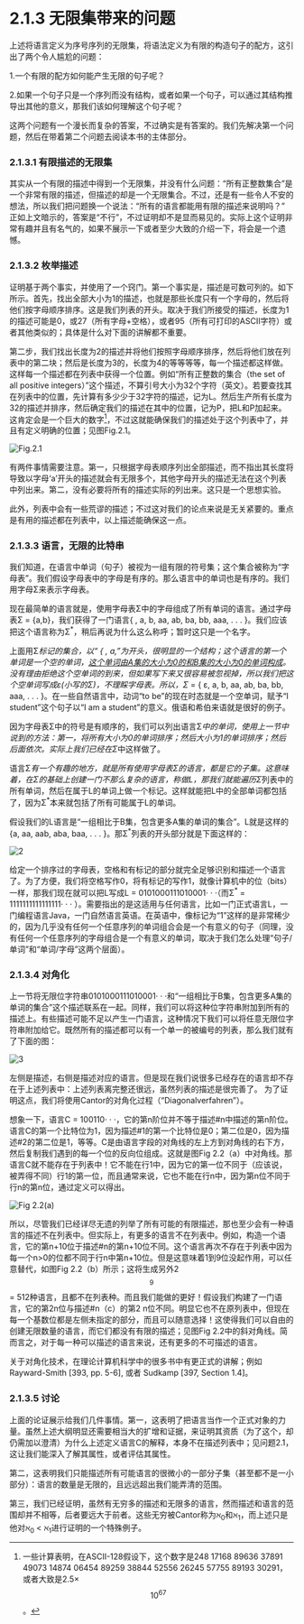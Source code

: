 # 2.1.3 无限集带来的问题

上述将语言定义为序号序列的无限集，将语法定义为有限的构造句子的配方，这引出了两个令人尴尬的问题：

1.一个有限的配方如何能产生无限的句子呢？

2.如果一个句子只是一个序列而没有结构，或者如果一个句子，可以通过其结构推导出其他的意义，那我们该如何理解这个句子呢？

这两个问题有一个漫长而复杂的答案，不过确实是有答案的。我们先解决第一个问题，然后在带着第二个问题去阅读本书的主体部分。


### 2.1.3.1 有限描述的无限集

其实从一个有限的描述中得到一个无限集，并没有什么问题：“所有正整数集合”是一个非常有限的描述，但描述的却是一个无限集合。不过，还是有一些令人不安的想法，所以我们把问题换一个说法：“所有的语言都能用有限的描述来说明吗？” 正如上文暗示的，答案是“不行”，不过证明却不是显而易见的。实际上这个证明非常有趣并且有名气的，如果不展示一下或者至少大致的介绍一下，将会是一个遗憾。

### 2.1.3.2 枚举描述

证明基于两个事实，并使用了一个窍门。第一个事实是，描述是可数可列的。如下所示。首先，找出全部大小为1的描述，也就是那些长度只有一个字母的，然后将他们按字母顺序排序。这是我们列表的开头。取决于我们所接受的描述，长度为1的描述可能是0，或27（所有字母+空格），或者95（所有可打印的ASCII字符）或者其他类似的；具体是什么对下面的讲解都不重要。

第二步，我们找出长度为2的描述并将他们按照字母顺序排序，然后将他们放在列表中的第二块；然后是长度为3的，长度为4的等等等等，每一个描述都这样做。这样每一个描述都在列表中获得一个位置。例如“所有正整数的集合（the set of all positive integers）”这个描述，不算引号大小为32个字符（英文）。若要查找其在列表中的位置，先计算有多少少于32字符的描述，记为L。然后生产所有长度为32的描述并排序，然后确定我们的描述在其中的位置，记为P，把L和P加起来。这肯定会是一个巨大的数字[^1]，不过这就能确保我们的描述处于这个列表中了，并且有定义明确的位置；见图Fig.2.1。

![Fig.2.1](../../img/2.1.3.1_1-Fig.2.1.png)

有两件事情需要注意。第一，只根据字母表顺序列出全部描述，而不指出其长度将导致以字母‘a’开头的描述就会有无限多个，其他字母开头的描述无法在这个列表中列出来。第二，没有必要将所有的描述实际的列出来。这只是一个思想实验。

此外，列表中会有一些荒谬的描述；不过这对我们的论点来说是无关紧要的。重点是有用的描述都在列表中，以上描述能确保这一点。

[^1]: 一些计算表明，在ASCII-128假设下，这个数字是248 17168 89636 37891 49073 14874 06454 89259 38844 52556 26245 57755 89193 30291，或者大致是2.5× $$10^{67}$$。


### 2.1.3.3 语言，无限的比特串

我们知道，在语言中单词（句子）被视为一组有限的符号集；这个集合被称为“字母表”。我们假设字母表中的字母是有序的。那么语言中的单词也是有序的。我们用字母Σ来表示字母表。

现在最简单的语言就是，使用字母表Σ中的字母组成了所有单词的语言。通过字母表Σ = {a,b}，我们获得了一门语言{ , a, b, aa, ab, ba, bb, aaa, . . . }。我们应该把这个语言称为Σ<sup>*</sup>，稍后再说为什么这么称呼；暂时这只是一个名字。

上面用Σ<sup>*</sup>标记的集合，以“ { , a,”为开头，很明显的一个结构；这个语言的第一个单词是一个空的单词，<u>这个单词由A集的大小为0的和B集的大小为0的单词构成</u>。没有理由拒绝这个空单词的到来，但如果写下来又很容易被忽视掉，所以我们把这个空单词写成ε(小写的Σ)，不理睬字母表。所以，Σ<sup>*</sup> = { ε, a, b, aa, ab, ba, bb, aaa, . . . }。在一些自然语言中，动词“to be”的现在时态就是一个空单词，赋予“I student”这个句子以“I am a student”的意义。俄语和希伯来语就是很好的例子。

因为字母表Σ中的符号是有顺序的，我们可以列出语言Σ<sup>*</sup>中的单词，使用上一节中说到的方法：第一，将所有大小为0的单词排序；然后大小为1的单词排序；然后后面依次。实际上我们已经在Σ<sup>*</sup>中这样做了。

语言Σ<sup>*</sup>有一个有趣的地方，就是所有使用字母表Σ的语言，都是它的子集。这意味着，在Σ的基础上创建一门不那么复杂的语言，称做L，那我们就能遍历Σ<sup>*</sup>列表中的所有单词，然后在属于L的单词上做一个标记。这样就能把L中的全部单词都包括了，因为Σ<sup>*</sup>本来就包括了所有可能属于L的单词。

假设我们的L语言是“一组相比于B集，包含更多A集的单词的集合”。L就是这样的{a, aa, aab, aba, baa, . . . }。那Σ<sup>*</sup>列表的开头部分就是下面这样的：

![2](../../img/2.1.3.3_2.png)


给定一个排序过的字母表，空格和有标记的部分就完全足够识别和描述一个语言了。为了方便，我们将空格写作0，将有标记的写作1，就像计算机中的位（bits）一样，那我们现在就可以把L写成L =  0101000111010001· · ·（而Σ<sup>*</sup> = 1111111111111111· · · ）。需要指出的是这适用与任何语言，比如一门正式语言L，一门编程语言Java，一门自然语言英语。在英语中，像标记为“1”这样的是非常稀少的，因为几乎没有任何一个任意序列的单词组合会是一个有意义的句子（同理，没有任何一个任意序列的字母组合是一个有意义的单词，取决于我们怎么处理“句子/单词”和“单词/字母”这两个层面）。

### 2.1.3.4 对角化

上一节将无限位字符串0101000111010001· · ·和“一组相比于B集，包含更多A集的单词的集合”这个描述联系在一起。同样，我们可以将这种位字符串附加到所有的描述上。有些描述可能不足以产生一门语言，这种情况下我们可以将任意无限位字符串附加给它。既然所有的描述都可以有一个单一的被编号的列表，那么我们就有了下面的图：

![3](../../img/2.1.3.4_3.png)

左侧是描述，右侧是描述对应的语言。但是现在我们说很多已经存在的语言却不存在于上述列表中：上述列表离完整还很远，虽然列表的描述是很完善了。 为了证明这点，我们将使用Cantor的对角化过程（“Diagonalverfahren”）。

想象一下，语言C = 100110· · ·，它的第n阶位并不等于描述#n中描述的第n阶位。语言C的第一个比特位为1，因为描述#1的第一个比特位是0；第二位是0，因为描述#2的第二位是1，等等。C是由语言字段的对角线的左上方到对角线的右下方，然后复制我们遇到的每一个位的反向位组成。这就是图Fig 2.2（a）中对角线。那语言C就不能存在于列表中！它不能在行1中，因为它的第一位不同于（应该说，被弄得不同）行1的第一位，而且通常来说，它也不能在行n中，因为第n位不同于行n的第n位，通过定义可以得出。

![Fig 2.2(a)](../../img/2.1.3.4_4-Fig.2.2.png)

所以，尽管我们已经详尽无遗的列举了所有可能的有限描述，那也至少会有一种语言的描述不在列表中。但实际上，有更多的语言不在列表中。例如，构造一个语言，它的第n+10位于描述#n的第n+10位不同。这个语言再次不存在于列表中因为每一个n>0的位都不同于行n中第n+10位。但是这意味着1到9位没起作用，可以任意替代，如图Fig 2.2（b）所示；这将生成另外2$${^9}$$ = 512种语言，且都不在列表种。而且我们能做的更好！假设我们构建了一门语言，它的第2n位与描述#n（c）的第2
n位不同。明显它也不在原列表中，但现在每一个基数位都是左侧未指定的部分，而且可以随意选择！这使得我们可以自由的创建无限数量的语言，而它们都没有有限的描述；见图Fig 2.2中的斜对角线。简而言之，对于每一种可以描述的语言来说，还有更多的不可描述的语言。

关于对角化技术，在理论计算机科学中的很多书中有更正式的讲解；例如Rayward-Smith [393, pp. 5-6], 或者 Sudkamp [397, Section 1.4]。

### 2.1.3.5 讨论

上面的论证展示给我们几件事情。第一，这表明了把语言当作一个正式对象的力量。虽然上述大纲明显还需要相当大的扩增和证据，来证明其资质（为了这个，却仍需加以澄清）为什么上述定义语言C的解释，本身不在描述列表中；见问题2.1，这让我们能深入了解其属性，或者评估其属性。

第二，这表明我们只能描述所有可能语言的很微小的一部分子集（甚至都不是一小部分）：语言的数量是无限的，且远远超出我们能弄清的范围。

第三，我们已经证明，虽然有无穷多的描述和无限多的语言，然而描述和语言的范围却并不相等，后者要远大于前者。这些无穷被Cantor称为ℵ<sub>0</sub>和ℵ<sub>1</sub>，而上述只是他对ℵ<sub>0</sub> < ℵ<sub>1</sub>进行证明的一个特殊例子。